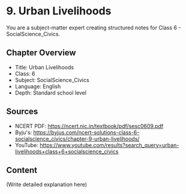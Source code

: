 # 9. Urban Livelihoods

You are a subject-matter expert creating structured notes for Class 6 - SocialScience_Civics.

## Chapter Overview
- Title: Urban Livelihoods
- Class: 6
- Subject: SocialScience_Civics
- Language: English
- Depth: Standard school level

## Sources
- NCERT PDF: https://ncert.nic.in/textbook/pdf/sesc0609.pdf
- Byju's: https://byjus.com/ncert-solutions-class-6-socialscience_civics/chapter-9-urban-livelihoods/
- YouTube: https://www.youtube.com/results?search_query=urban-livelihoods+class+6+socialscience_civics

## Content
(Write detailed explanation here)

